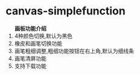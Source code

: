 # canvas-simplefunction

<ol>
<strong>画板功能介绍</strong>
<li>4种颜色切换,默认为黑色</li>
<li>橡皮和画笔切换功能</li>
<li>画笔粗细调整,粗细功能按钮在右上角,默认为细线条</li>
<li>画笔清屏功能</li>
<li>支持下载功能</li>
<ol>

